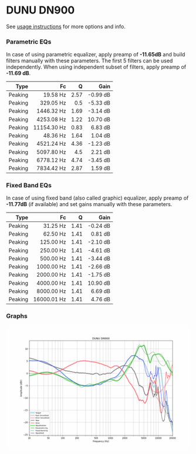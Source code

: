 # DUNU DN900
See [usage instructions](https://github.com/jaakkopasanen/AutoEq#usage) for more options and info.

### Parametric EQs
In case of using parametric equalizer, apply preamp of **-11.65dB** and build filters manually
with these parameters. The first 5 filters can be used independently.
When using independent subset of filters, apply preamp of **-11.69 dB**.

| Type    | Fc          |    Q | Gain     |
|--------:|------------:|-----:|---------:|
| Peaking | 19.58 Hz    | 2.57 | -0.99 dB |
| Peaking | 329.05 Hz   | 0.5  | -5.33 dB |
| Peaking | 1446.32 Hz  | 1.69 | -3.14 dB |
| Peaking | 4253.08 Hz  | 1.22 | 10.70 dB |
| Peaking | 11154.30 Hz | 0.83 | 6.83 dB  |
| Peaking | 48.36 Hz    | 1.64 | 1.04 dB  |
| Peaking | 4521.24 Hz  | 4.36 | -1.23 dB |
| Peaking | 5097.80 Hz  | 4.5  | 2.21 dB  |
| Peaking | 6778.12 Hz  | 4.74 | -3.45 dB |
| Peaking | 7834.42 Hz  | 2.87 | 1.59 dB  |

### Fixed Band EQs
In case of using fixed band (also called graphic) equalizer, apply preamp of **-11.77dB**
(if available) and set gains manually with these parameters.

| Type    | Fc          |    Q | Gain     |
|--------:|------------:|-----:|---------:|
| Peaking | 31.25 Hz    | 1.41 | -0.24 dB |
| Peaking | 62.50 Hz    | 1.41 | 0.81 dB  |
| Peaking | 125.00 Hz   | 1.41 | -2.10 dB |
| Peaking | 250.00 Hz   | 1.41 | -4.61 dB |
| Peaking | 500.00 Hz   | 1.41 | -3.44 dB |
| Peaking | 1000.00 Hz  | 1.41 | -2.66 dB |
| Peaking | 2000.00 Hz  | 1.41 | -1.75 dB |
| Peaking | 4000.00 Hz  | 1.41 | 10.90 dB |
| Peaking | 8000.00 Hz  | 1.41 | 6.69 dB  |
| Peaking | 16000.01 Hz | 1.41 | 4.76 dB  |

### Graphs
![](./DUNU%20DN900.png)
